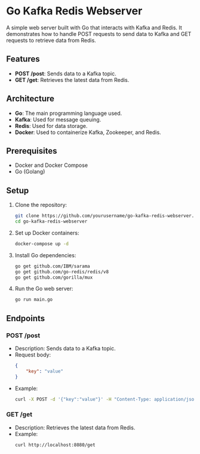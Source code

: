 # Go Kafka Redis Webserver

A simple web server built with Go that interacts with Kafka and Redis. It demonstrates how to handle POST requests to send data to Kafka and GET requests to retrieve data from Redis.

## Features

- **POST /post**: Sends data to a Kafka topic.
- **GET /get**: Retrieves the latest data from Redis.

## Architecture

- **Go**: The main programming language used.
- **Kafka**: Used for message queuing.
- **Redis**: Used for data storage.
- **Docker**: Used to containerize Kafka, Zookeeper, and Redis.

## Prerequisites

- Docker and Docker Compose
- Go (Golang)

## Setup

1. Clone the repository:
    ```bash
    git clone https://github.com/yourusername/go-kafka-redis-webserver.git
    cd go-kafka-redis-webserver
    ```

2. Set up Docker containers:
    ```bash
    docker-compose up -d
    ```

3. Install Go dependencies:
    ```bash
    go get github.com/IBM/sarama
    go get github.com/go-redis/redis/v8
    go get github.com/gorilla/mux
    ```

4. Run the Go web server:
    ```bash
    go run main.go
    ```

## Endpoints

### POST /post

- Description: Sends data to a Kafka topic.
- Request body:
    ```json
    {
        "key": "value"
    }
    ```
- Example:
    ```bash
    curl -X POST -d '{"key":"value"}' -H "Content-Type: application/json" http://localhost:8080/post
    ```

### GET /get

- Description: Retrieves the latest data from Redis.
- Example:
    ```bash
    curl http://localhost:8080/get
    ```
